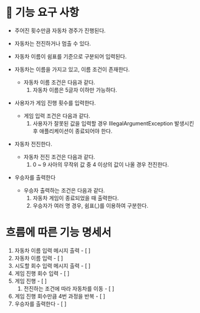 # 🚀 기능 요구 사항

- 주어진 횟수만큼 자동차 경주가 진행된다.

- 자동차는 전진하거나 멈출 수 있다.

- 자동차 이름이 쉼표를 기준으로 구분되어 입력된다.

- 자동차는 이름을 가지고 있고, 이름 조건이 존재한다.
  - 자동차 이름 조건은 다음과 같다.
    1. 자동차 이름은 5글자 이하만 가능하다.

- 사용자가 게임 진행 횟수를 입력한다.
  - 게임 입력 조건은 다음과 같다.
    1. 사용자가 잘못된 값을 입력할 경우 IllegalArgumentException 발생시킨 후 애플리케이션이 종료되어야 한다.

- 자동차 전진한다.
  - 자동차 전진 조건은 다음과 같다.
    1. 0 ~ 9 사아의 무작위 값 중 4 이상의 값이 나올 경우 전진한다.

- 우승자를 출력한다
  - 우승자 출력하는 조건은 다음과 같다.
    1. 자동차 게임이 종료되었을 때 출력한다.
    2. 우승자가 여러 명 경우, 쉼표(,)를 이용하여 구분한다.

# 흐름에 따른 기능 명세서
1. 자동차 이름 입력 메시지 출력 - [ ]
2. 자동차 이름 입력 - [ ]
3. 시도할 회수 입력 메시지 출력 - [ ]
4. 게임 진행 회수 입력 - [ ]
5. 게임 진행 - [ ]
   1. 전진하는 조건에 따라 자동차를 이동 - [ ]
6. 게임 진행 회수만큼 4번 과정을 반복 - [ ]
7. 우승자를 출력한다 - [ ]
